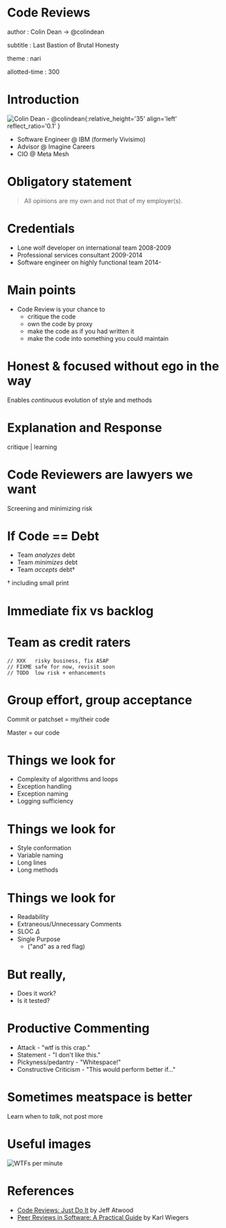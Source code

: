 Code Reviews
=======

author
: Colin Dean -> @colindean

subtitle
: Last Bastion of Brutal Honesty

theme
: nari

allotted-time
: 300

Introduction
============

![Colin Dean - @colindean](http://i.imgur.com/OQjWfCX.jpg){:relative_height='35' align='left' reflect_ratio='0.1' }

* Software Engineer @ IBM (formerly Vivísimo)
* Advisor @ Imagine Careers
* CIO @ Meta Mesh

Obligatory statement
====================

> All opinions are my own and not that of my employer(s).

Credentials
===========

* Lone wolf developer on international team 2008-2009
* Professional services consultant 2009-2014
* Software engineer on highly functional team 2014-

Main points
===========

* Code Review is your chance to 
  * critique the code
  * own the code by proxy
  * make the code as if you had written it
  * make the code into something you could maintain

Honest & focused without ego in the way
=======================================

Enables *continuous* evolution of style and methods

Explanation and Response
========================

critique | learning

Code Reviewers are lawyers we want
==================================

Screening and minimizing risk

If Code == Debt
===============

* Team *analyzes* debt
* Team *minimizes* debt
* Team *accepts* debt†

† including small print

Immediate fix vs backlog
============================

Team as credit raters
=====================

    // XXX   risky business, fix ASAP
    // FIXME safe for now, revisit soon
    // TODO  low risk + enhancements

Group effort, group acceptance
==============================

Commit or patchset = my/their code

Master = our code

Things we look for
==================

* Complexity of algorithms and loops
* Exception handling
* Exception naming
* Logging sufficiency

Things we look for
==================

* Style conformation
* Variable naming
* Long lines
* Long methods

Things we look for
==================

* Readability
* Extraneous/Unnecessary Comments
* SLOC 𝛥
* Single Purpose 
  * ("and" as a red flag)

But really,
===========

* Does it work?
* Is it tested?

Productive Commenting
=====================

* Attack - "wtf is this crap."
* Statement - "I don't like this."
* Pickyness/pedantry - "Whitespace!"
* Constructive Criticism - "This would perform better if..."

Sometimes meatspace is better
=============================

Learn when to *talk*, not post more

Useful images
=============

![WTFs per minute](http://blog.codinghorror.com/content/images/uploads/2009/02/6a0120a85dcdae970b012877707a45970c-pi.png)

References
==========

* [Code Reviews: Just Do It](http://blog.codinghorror.com/code-reviews-just-do-it/) by Jeff Atwood
* [Peer Reviews in Software: A Practical Guide](http://www.amazon.com/exec/obidos/ASIN/0201734850/colingrad-20) by Karl Wiegers
